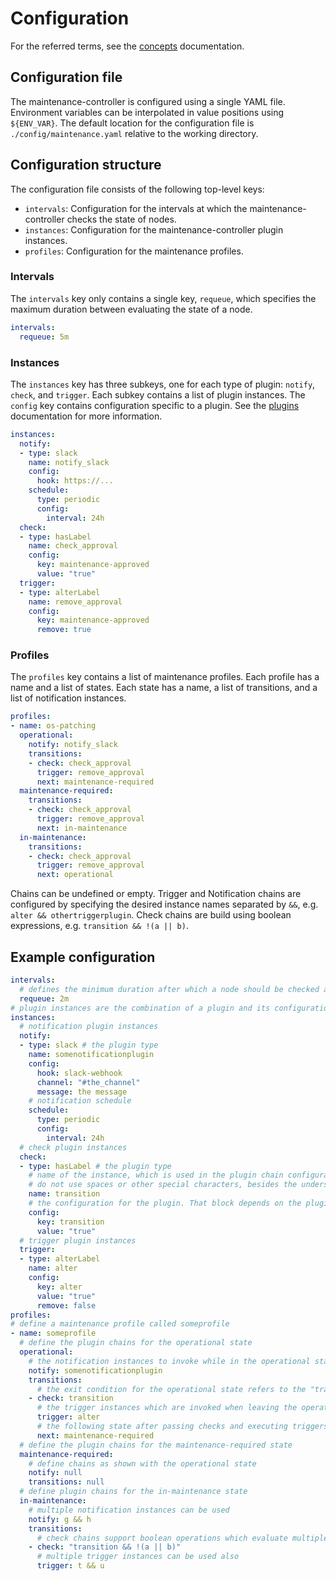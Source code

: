 <!--
SPDX-FileCopyrightText: 2025 SAP SE or an SAP affiliate company

SPDX-License-Identifier: Apache-2.0
-->

# Configuration

For the referred terms, see the [concepts](concepts.md) documentation.

## Configuration file
The maintenance-controller is configured using a single YAML file.
Environment variables can be interpolated in value positions using `${ENV_VAR}`.
The default location for the configuration file is `./config/maintenance.yaml` relative to the working directory.

## Configuration structure
The configuration file consists of the following top-level keys:
- `intervals`: Configuration for the intervals at which the maintenance-controller checks the state of nodes.
- `instances`: Configuration for the maintenance-controller plugin instances.
- `profiles`: Configuration for the maintenance profiles.

### Intervals
The `intervals` key only contains a single key, `requeue`, which specifies the maximum duration between evaluating the state of a node.

```yaml
intervals:
  requeue: 5m
```

### Instances
The `instances` key has three subkeys, one for each type of plugin: `notify`, `check`, and `trigger`.
Each subkey contains a list of plugin instances.
The `config` key contains configuration specific to a plugin.
See the [plugins](plugins.md) documentation for more information.

```yaml
instances:
  notify:
  - type: slack
    name: notify_slack
    config:
      hook: https://...
    schedule:
      type: periodic
      config:
        interval: 24h
  check:
  - type: hasLabel
    name: check_approval
    config:
      key: maintenance-approved
      value: "true"
  trigger:
  - type: alterLabel
    name: remove_approval
    config:
      key: maintenance-approved
      remove: true
```

### Profiles
The `profiles` key contains a list of maintenance profiles.
Each profile has a name and a list of states.
Each state has a name, a list of transitions, and a list of notification instances.

```yaml
profiles:
- name: os-patching
  operational:
    notify: notify_slack
    transitions:
    - check: check_approval
      trigger: remove_approval
      next: maintenance-required
  maintenance-required:
    transitions:
    - check: check_approval
      trigger: remove_approval
      next: in-maintenance
  in-maintenance:
    transitions:
    - check: check_approval
      trigger: remove_approval
      next: operational
```

Chains can be undefined or empty.
Trigger and Notification chains are configured by specifying the desired instance names separated by `&&`, e.g. `alter && othertriggerplugin`.
Check chains are build using boolean expressions, e.g. `transition && !(a || b)`.

## Example configuration

```yaml
intervals:
  # defines the minimum duration after which a node should be checked again
  requeue: 2m
# plugin instances are the combination of a plugin and its configuration
instances:
  # notification plugin instances
  notify:
  - type: slack # the plugin type
    name: somenotificationplugin
    config:
      hook: slack-webhook
      channel: "#the_channel"
      message: the message
    # notification schedule
    schedule:
      type: periodic
      config:
        interval: 24h
  # check plugin instances
  check:
  - type: hasLabel # the plugin type
    # name of the instance, which is used in the plugin chain configurations
    # do not use spaces or other special characters, besides the underscore, which is allowed
    name: transition
    # the configuration for the plugin. That block depends on the plugin type
    config:
      key: transition
      value: "true"
  # trigger plugin instances
  trigger:
  - type: alterLabel
    name: alter
    config:
      key: alter
      value: "true"
      remove: false
profiles:
# define a maintenance profile called someprofile
- name: someprofile
  # define the plugin chains for the operational state
  operational:
    # the notification instances to invoke while in the operational state
    notify: somenotificationplugin
    transitions:
      # the exit condition for the operational state refers to the "transition" plugin instance defined in the instances section
    - check: transition
      # the trigger instances which are invoked when leaving the operational state
      trigger: alter
      # the following state after passing checks and executing triggers
      next: maintenance-required
  # define the plugin chains for the maintenance-required state
  maintenance-required:
    # define chains as shown with the operational state
    notify: null
    transitions: null
  # define plugin chains for the in-maintenance state
  in-maintenance:
    # multiple notification instances can be used
    notify: g && h
    transitions:
      # check chains support boolean operations which evaluate multiple instances
    - check: "transition && !(a || b)"
      # multiple trigger instances can be used also
      trigger: t && u
```
